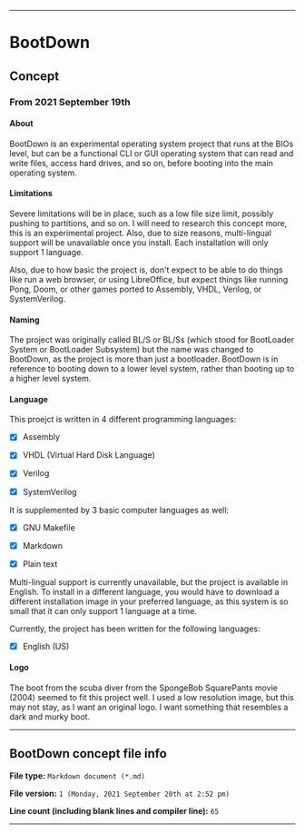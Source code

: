 
***

# BootDown

## Concept

### From 2021 September 19th

#### About

BootDown is an experimental operating system project that runs at the BIOs level, but can be a functional CLI or GUI operating system that can read and write files, access hard drives, and so on, before booting into the main operating system.

#### Limitations

Severe limitations will be in place, such as a low file size limit, possibly pushing to partitions, and so on. I will need to research this concept more, this is an experimental project. Also, due to size reasons, multi-lingual support will be unavailable once you install. Each installation will only support 1 language.

Also, due to how basic the project is, don't expect to be able to do things like run a web browser, or using LibreOffice, but expect things like running Pong, Doom, or other games ported to Assembly, VHDL, Verilog, or SystemVerilog.

#### Naming

The project was originally called BL/S or BL/Ss (which stood for BootLoader System or BootLoader Subsystem) but the name was changed to BootDown, as the project is more than just a bootloader. BootDown is in reference to booting down to a lower level system, rather than booting up to a higher level system.

#### Language

This proejct is written in 4 different programming languages:

- [x] Assembly

- [x] VHDL (Virtual Hard Disk Language)

- [x] Verilog

- [x] SystemVerilog

It is supplemented by 3 basic computer languages as well:

- [x] GNU Makefile

- [x] Markdown

- [x] Plain text

Multi-lingual support is currently unavailable, but the project is available in English. To install in a different language, you would have to download a different installation image in your preferred language, as this system is so small that it can only support 1 language at a time.

Currently, the project has been written for the following languages:

- [x] English (US)

#### Logo

The boot from the scuba diver from the SpongeBob SquarePants movie (2004) seemed to fit this project well. I used a low resolution image, but this may not stay, as I want an original logo. I want something that resembles a dark and murky boot.

***

## BootDown concept file info

**File type:** `Markdown document (*.md)`

**File version:** `1 (Monday, 2021 September 20th at 2:52 pm)`

**Line count (including blank lines and compiler line):** `65`

***
